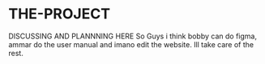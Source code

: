 # THE-PROJECT
DISCUSSING AND PLANNNING HERE
So Guys i think bobby can do figma, ammar do the user manual and imano edit the website. Ill take care of the rest.
